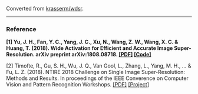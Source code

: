 Converted from [krasserm/wdsr](https://github.com/krasserm/wdsr/tree/4701c31b8fb7602939dc2c49f6969a85499b0725).

---

### Reference
**[1] Yu, J. H., Fan, Y. C., Yang, J. C., Xu, N., Wang, Z. W., Wang, X. C. & Huang, T.  (2018). Wide Activation for Efficient and Accurate Image Super-Resolution. arXiv preprint arXiv:1808.08718. [[PDF]](https://arxiv.org/pdf/1808.08718) [[Code]](https://github.com/JiahuiYu/wdsr_ntire2018)**

[2] Timofte, R., Gu, S. H., Wu, J. Q., Van Gool, L., Zhang, L., Yang, M. H., ... & Fu, L. Z. (2018). NTIRE 2018 Challenge on Single Image Super-Resolution: Methods and Results. In proceedings of the IEEE Converence on Computer Vision and Pattern Recognition Workshops. [[PDF]](http://people.ee.ethz.ch/~timofter/publications/NTIRE2018_SR_report_CVPRW-2018.pdf) [[Project]](http://www.vision.ee.ethz.ch/ntire18/#challenge)
